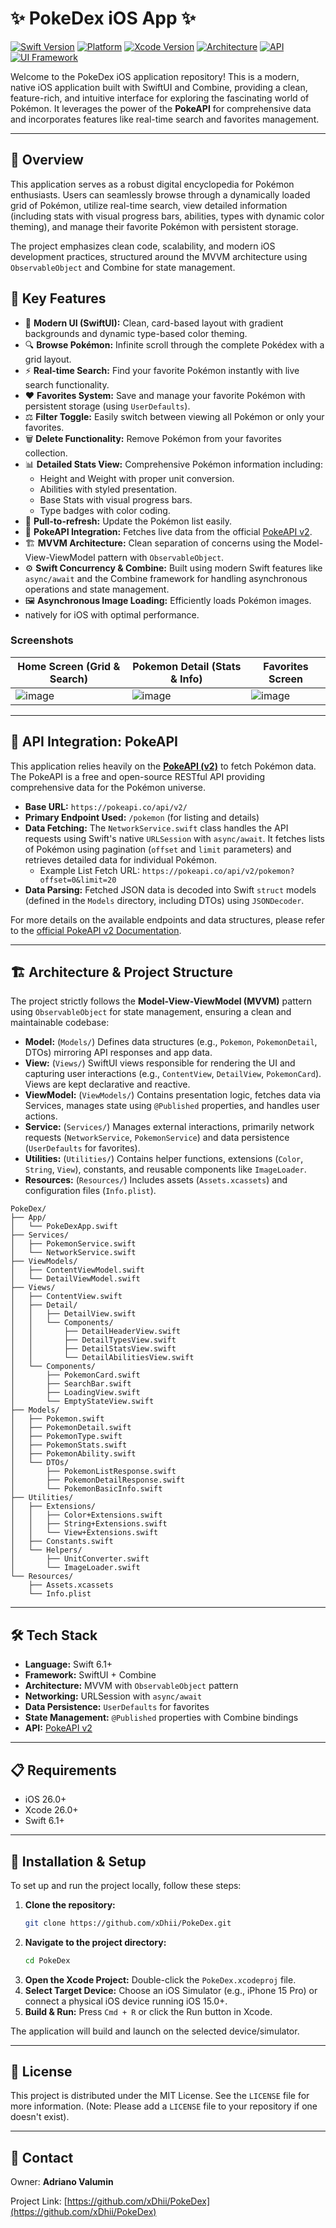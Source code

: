 
# ✨ PokeDex iOS App ✨

[![Swift Version](https://img.shields.io/badge/Swift-6.1%2B-orange.svg)](https://swift.org)
[![Platform](https://img.shields.io/badge/platform-iOS%2026.0%2B-lightgrey.svg)](https://developer.apple.com/ios/)
[![Xcode Version](https://img.shields.io/badge/Xcode-26.0%2B-blue.svg)](https://developer.apple.com/xcode/)
[![Architecture](https://img.shields.io/badge/Architecture-MVVM%20(ObservableObject)-blueviolet.svg)](https://developer.apple.com/documentation/swiftui/managing-model-data-in-your-app)
[![API](https://img.shields.io/badge/API-PokeAPI%20v2-red.svg)](https://pokeapi.co/)
[![UI Framework](https://img.shields.io/badge/UI-SwiftUI%20%26%20Combine-green.svg)](https://developer.apple.com/documentation/swiftui)

Welcome to the PokeDex iOS application repository! This is a modern, native iOS application built with SwiftUI and Combine, providing a clean, feature-rich, and intuitive interface for exploring the fascinating world of Pokémon. It leverages the power of the **PokeAPI** for comprehensive data and incorporates features like real-time search and favorites management.

---

## 🚀 Overview

This application serves as a robust digital encyclopedia for Pokémon enthusiasts. Users can seamlessly browse through a dynamically loaded grid of Pokémon, utilize real-time search, view detailed information (including stats with visual progress bars, abilities, types with dynamic color theming), and manage their favorite Pokémon with persistent storage.

The project emphasizes clean code, scalability, and modern iOS development practices, structured around the MVVM architecture using `ObservableObject` and Combine for state management.

## 🎨 Key Features

*   📱 **Modern UI (SwiftUI):** Clean, card-based layout with gradient backgrounds and dynamic type-based color theming.
*   🔍 **Browse Pokémon:** Infinite scroll through the complete Pokédex with a grid layout.
*   ⚡ **Real-time Search:** Find your favorite Pokémon instantly with live search functionality.
*   ❤️ **Favorites System:** Save and manage your favorite Pokémon with persistent storage (using `UserDefaults`).
*   ⚖️ **Filter Toggle:** Easily switch between viewing all Pokémon or only your favorites.
*   🗑️ **Delete Functionality:** Remove Pokémon from your favorites collection.
*   📊 **Detailed Stats View:** Comprehensive Pokémon information including:
    *   Height and Weight with proper unit conversion.
    *   Abilities with styled presentation.
    *   Base Stats with visual progress bars.
    *   Type badges with color coding.
*   🔄 **Pull-to-refresh:** Update the Pokémon list easily.
*   🔌 **PokeAPI Integration:** Fetches live data from the official [PokeAPI v2](https://pokeapi.co/).
*   🏗️ **MVVM Architecture:** Clean separation of concerns using the Model-View-ViewModel pattern with `ObservableObject`.
*   ⚙️ **Swift Concurrency & Combine:** Built using modern Swift features like `async/await` and the Combine framework for handling asynchronous operations and state management.
*   🖼️ **Asynchronous Image Loading:** Efficiently loads Pokémon images.
*    natively for iOS with optimal performance.

### Screenshots

| Home Screen (Grid & Search) | Pokemon Detail (Stats & Info) | Favorites Screen |
|---|---|---|
| ![image](https://github.com/user-attachments/assets/726aecf6-8c09-4d3c-b6de-a627612869f5) | ![image](https://github.com/user-attachments/assets/1a8d4e8d-7385-4e55-a20a-ea30ffd5763c) | ![image](https://github.com/user-attachments/assets/79dcb3b8-1f6d-4cc9-939c-1212b26ad856) |

---

## 🔌 API Integration: PokeAPI

This application relies heavily on the [**PokeAPI (v2)**](https://pokeapi.co/) to fetch Pokémon data. The PokeAPI is a free and open-source RESTful API providing comprehensive data for the Pokémon universe.

*   **Base URL:** `https://pokeapi.co/api/v2/`
*   **Primary Endpoint Used:** `/pokemon` (for listing and details)
*   **Data Fetching:** The `NetworkService.swift` class handles the API requests using Swift's native `URLSession` with `async/await`. It fetches lists of Pokémon using pagination (`offset` and `limit` parameters) and retrieves detailed data for individual Pokémon.
    *   Example List Fetch URL: `https://pokeapi.co/api/v2/pokemon?offset=0&limit=20`
*   **Data Parsing:** Fetched JSON data is decoded into Swift `struct` models (defined in the `Models` directory, including DTOs) using `JSONDecoder`.

For more details on the available endpoints and data structures, please refer to the [official PokeAPI v2 Documentation](https://pokeapi.co/docs/v2).

---

## 🏗️ Architecture & Project Structure

The project strictly follows the **Model-View-ViewModel (MVVM)** pattern using `ObservableObject` for state management, ensuring a clean and maintainable codebase:

*   **Model:** (`Models/`) Defines data structures (e.g., `Pokemon`, `PokemonDetail`, DTOs) mirroring API responses and app data.
*   **View:** (`Views/`) SwiftUI views responsible for rendering the UI and capturing user interactions (e.g., `ContentView`, `DetailView`, `PokemonCard`). Views are kept declarative and reactive.
*   **ViewModel:** (`ViewModels/`) Contains presentation logic, fetches data via Services, manages state using `@Published` properties, and handles user actions.
*   **Service:** (`Services/`) Manages external interactions, primarily network requests (`NetworkService`, `PokemonService`) and data persistence (`UserDefaults` for favorites).
*   **Utilities:** (`Utilities/`) Contains helper functions, extensions (`Color`, `String`, `View`), constants, and reusable components like `ImageLoader`.
*   **Resources:** (`Resources/`) Includes assets (`Assets.xcassets`) and configuration files (`Info.plist`).

```
PokeDex/
├── App/
│   └── PokeDexApp.swift
├── Services/
│   ├── PokemonService.swift
│   └── NetworkService.swift
├── ViewModels/
│   ├── ContentViewModel.swift
│   └── DetailViewModel.swift
├── Views/
│   ├── ContentView.swift
│   ├── Detail/
│   │   ├── DetailView.swift
│   │   └── Components/
│   │       ├── DetailHeaderView.swift
│   │       ├── DetailTypesView.swift
│   │       ├── DetailStatsView.swift
│   │       └── DetailAbilitiesView.swift
│   └── Components/
│       ├── PokemonCard.swift
│       ├── SearchBar.swift
│       ├── LoadingView.swift
│       └── EmptyStateView.swift
├── Models/
│   ├── Pokemon.swift
│   ├── PokemonDetail.swift
│   ├── PokemonType.swift
│   ├── PokemonStats.swift
│   ├── PokemonAbility.swift
│   └── DTOs/
│       ├── PokemonListResponse.swift
│       ├── PokemonDetailResponse.swift
│       └── PokemonBasicInfo.swift
├── Utilities/
│   ├── Extensions/
│   │   ├── Color+Extensions.swift
│   │   ├── String+Extensions.swift
│   │   └── View+Extensions.swift
│   ├── Constants.swift
│   └── Helpers/
│       ├── UnitConverter.swift
│       └── ImageLoader.swift
└── Resources/
    ├── Assets.xcassets
    └── Info.plist
```

---

## 🛠️ Tech Stack

*   **Language:** Swift 6.1+
*   **Framework:** SwiftUI + Combine
*   **Architecture:** MVVM with `ObservableObject` pattern
*   **Networking:** URLSession with `async/await`
*   **Data Persistence:** `UserDefaults` for favorites
*   **State Management:** `@Published` properties with Combine bindings
*   **API:** [PokeAPI v2](https://pokeapi.co/)

---

## 📋 Requirements

*   iOS 26.0+
*   Xcode 26.0+
*   Swift 6.1+

---

## 🚀 Installation & Setup

To set up and run the project locally, follow these steps:

1.  **Clone the repository:**
    ```bash
    git clone https://github.com/xDhii/PokeDex.git
    ```
2.  **Navigate to the project directory:**
    ```bash
    cd PokeDex
    ```
3.  **Open the Xcode Project:**
    Double-click the `PokeDex.xcodeproj` file.
4.  **Select Target Device:**
    Choose an iOS Simulator (e.g., iPhone 15 Pro) or connect a physical iOS device running iOS 15.0+.
5.  **Build & Run:**
    Press `Cmd + R` or click the Run button in Xcode.

The application will build and launch on the selected device/simulator.

---

## 📄 License

This project is distributed under the MIT License. See the `LICENSE` file for more information. (Note: Please add a `LICENSE` file to your repository if one doesn't exist).

---

## 📧 Contact

Owner: **Adriano Valumin**

Project Link: [https://github.com/xDhii/PokeDex](https://github.com/xDhii/PokeDex)

